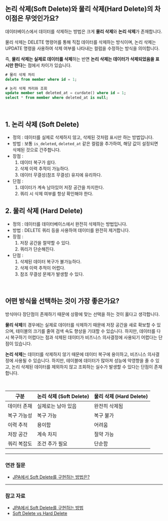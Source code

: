 ## 논리 삭제(Soft Delete)와 물리 삭제(Hard Delete)의 차이점은 무엇인가요?
데이터베이스에서 데이터를 삭제하는 방법은 크게 **물리 삭제**와 **논리 삭제**가 존재합니다. 

물리 삭제는 DELETE 명령어를 통해 직접 데이터를 삭제하는 방식이며, 논리 삭제는 UPDATE 명령을 사용하여 삭제 여부를 나타내는 컬럼을 수정하는 방식을 의미합니다. 

즉, **물리 삭제는 실제로 데이터를 삭제**하는 반면 **논리 삭제는 데이터가 삭제되었음을 표시만 한다**는 점에서 차이가 있습니다.
```sql
# 물리 삭제 처리
delete from member where id = 1;

# 논리 삭제 처리와 조회
update member set deleted_at = curdate() where id = 1;
select * from member where deleted_at is null;
```
<br>

## 1. 논리 삭제 (Soft Delete)
- 정의 : 데이터를 실제로 삭제하지 않고, 삭제된 것처럼 표시만 하는 방법입니다.
- 방법 : 보통 `is_deleted`, `deleted_at` 같은 컬럼을 추가하여, 해당 값이 설정되면 삭제된 것으로 간주합니다.
- 장점 :
  1. 데이터 복구가 쉽다.
  2. 삭제 이력 추적이 가능하다.
  3. 데이터 무결성(참조 무결성) 유지에 유리하다.
- 단점 :
  1. 데이터가 계속 남아있어 저장 공간을 차지한다.
  2. 쿼리 시 삭제 여부를 항상 확인해야 한다.
 
## 2. 물리 삭제 (Hard Delete)
- 정의 : 데이터를 데이터베이스에서 완전히 삭제하는 방법입니다.
- 방법 : DELETE 쿼리 등을 사용하여 데이터를 완전히 제거합니다.
- 장점 :
  1. 저장 공간을 절약할 수 있다.
  2. 쿼리가 단순해진다.
- 단점 :
  1. 삭제된 데이터 복구가 불가능하다.
  2. 삭제 이력 추적이 어렵다.
  3. 참조 무결성 문제가 발생할 수 있다.

<br>

## 어떤 방식을 선택하는 것이 가장 좋은가요?
방식마다 장단점이 존재하기 때문에 상황에 맞는 선택을 하는 것이 옳다고 생각합니다.

**물리 삭제**의 경우에는 실제로 데이터를 삭제하기 때문에 저장 공간을 새로 확보할 수 있으며, 테이블의 크기를 줄여 검색 속도 향상을 기대할 수 있습니다. 하지만, 데이터를 다시 복구하기 어렵다는 점과 삭제된 데이터가 비즈니스 의사결정에 사용되기 어렵다는 단점이 있습니다.

**논리 삭제**는 데이터를 삭제하지 않기 때문에 데이터 복구에 용이하고, 비즈니스 의사결정에 사용될 수 있습니다. 하지만, 테이블에 데이터가 많아져 성능에 악영향을 줄 수 있고, 논리 삭제된 데이터를 제외하지 않고 조회하는 실수가 발생할 수 있다는 단점이 존재합니다.

<br>

| 구분         | 논리 삭제 (Soft Delete)   | 물리 삭제 (Hard Delete)   |
|--------------|--------------------------|--------------------------|
| 데이터 존재  | 실제로는 남아 있음       | 완전히 삭제됨            |
| 복구 가능성  | 복구 가능                | 복구 불가                |
| 이력 추적    | 용이함                   | 어려움                   |
| 저장 공간    | 계속 차지                | 절약 가능                |
| 쿼리 복잡도  | 조건 추가 필요           | 단순함                   |

---
### 연관 질문
- [JPA에서 Soft Delete를 구현하는 방법은?](https://github.com/kyungjinleelee/tech-interview/blob/main/cs/database/JPA/JPA%EC%97%90%EC%84%9C%20Soft%20Delete%EB%A5%BC%20%EA%B5%AC%ED%98%84%ED%95%98%EB%8A%94%20%EB%B0%A9%EB%B2%95%EC%9D%80%3F.md)
---
### 참고 자료
- [JPA에서 Soft Delete를 구현하는 방법](https://engineerinsight.tistory.com/172)
- [Soft Delete vs Hard Delete](https://www.becomebetterprogrammer.com/soft-delete-vs-hard-delete/#Are_Soft_Deletes_Bad)
